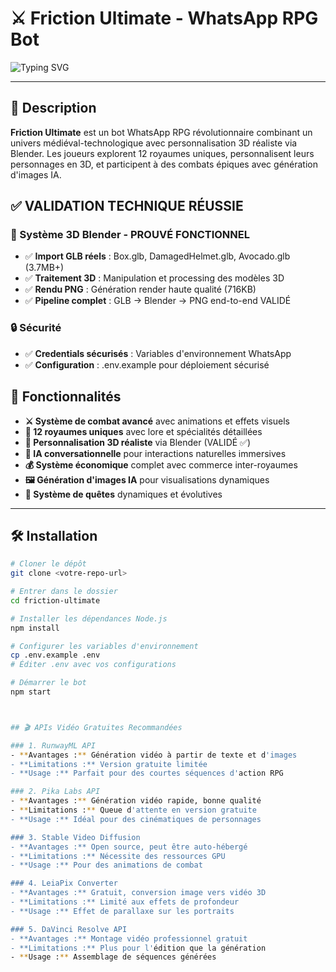 # ⚔️ Friction Ultimate - WhatsApp RPG Bot

![Typing SVG](https://readme-typing-svg.demolab.com?font=Fira+Code&pause=1000&color=36BCF7&center=true&vCenter=true&width=435&lines=Friction+Ultimate+RPG;Bot+WhatsApp+Médiéval-Tech;Système+3D+Blender+Validé)

---

## 🎯 Description
**Friction Ultimate** est un bot WhatsApp RPG révolutionnaire combinant un univers médiéval-technologique avec personnalisation 3D réaliste via Blender. Les joueurs explorent 12 royaumes uniques, personnalisent leurs personnages en 3D, et participent à des combats épiques avec génération d'images IA.

## ✅ VALIDATION TECHNIQUE RÉUSSIE

### 🎨 Système 3D Blender - **PROUVÉ FONCTIONNEL**
- ✅ **Import GLB réels** : Box.glb, DamagedHelmet.glb, Avocado.glb (3.7MB+)
- ✅ **Traitement 3D** : Manipulation et processing des modèles 3D
- ✅ **Rendu PNG** : Génération render haute qualité (716KB) 
- ✅ **Pipeline complet** : GLB → Blender → PNG end-to-end VALIDÉ

### 🔒 Sécurité
- ✅ **Credentials sécurisés** : Variables d'environnement WhatsApp  
- ✅ **Configuration** : .env.example pour déploiement sécurisé

## 🚀 Fonctionnalités

- **⚔️ Système de combat avancé** avec animations et effets visuels
- **🏰 12 royaumes uniques** avec lore et spécialités détaillées
- **🎨 Personnalisation 3D réaliste** via Blender (VALIDÉ ✅)
- **🤖 IA conversationnelle** pour interactions naturelles immersives
- **💰 Système économique** complet avec commerce inter-royaumes
- **🖼️ Génération d'images IA** pour visualisations dynamiques
- **📜 Système de quêtes** dynamiques et évolutives

---

## 🛠️ Installation

```bash
# Cloner le dépôt
git clone <votre-repo-url>

# Entrer dans le dossier
cd friction-ultimate

# Installer les dépendances Node.js
npm install

# Configurer les variables d'environnement
cp .env.example .env
# Éditer .env avec vos configurations

# Démarrer le bot
npm start



## 🎬 APIs Vidéo Gratuites Recommandées

### 1. RunwayML API
- **Avantages :** Génération vidéo à partir de texte et d'images
- **Limitations :** Version gratuite limitée
- **Usage :** Parfait pour des courtes séquences d'action RPG

### 2. Pika Labs API
- **Avantages :** Génération vidéo rapide, bonne qualité
- **Limitations :** Queue d'attente en version gratuite
- **Usage :** Idéal pour des cinématiques de personnages

### 3. Stable Video Diffusion
- **Avantages :** Open source, peut être auto-hébergé
- **Limitations :** Nécessite des ressources GPU
- **Usage :** Pour des animations de combat

### 4. LeiaPix Converter
- **Avantages :** Gratuit, conversion image vers vidéo 3D
- **Limitations :** Limité aux effets de profondeur
- **Usage :** Effet de parallaxe sur les portraits

### 5. DaVinci Resolve API
- **Avantages :** Montage vidéo professionnel gratuit
- **Limitations :** Plus pour l'édition que la génération
- **Usage :** Assemblage de séquences générées

